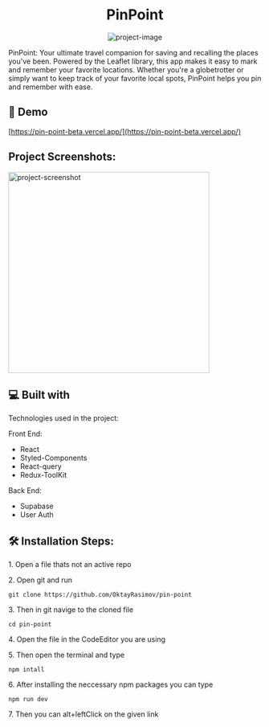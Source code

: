<h1 align="center" id="title">PinPoint</h1>

<p align="center"><img src="https://socialify.git.ci/OktayRasimov/PinPoint/image?language=1&amp;name=1&amp;owner=1&amp;stargazers=1&amp;theme=Dark" alt="project-image"></p>

<p id="description">PinPoint: Your ultimate travel companion for saving and recalling the places you've been. Powered by the Leaflet library, this app makes it easy to mark and remember your favorite locations. Whether you're a globetrotter or simply want to keep track of your favorite local spots, PinPoint helps you pin and remember with ease.</p>

<h2>🚀 Demo</h2>

[https://pin-point-beta.vercel.app/](https://pin-point-beta.vercel.app/)

<h2>Project Screenshots:</h2>

<img src="https://github.com/OktayRasimov/pin-point/blob/main/src/Images/pinpoint1.png/?raw=true" alt="project-screenshot" width="400" height="400/">

<h2>💻 Built with</h2>

Technologies used in the project:

Front End:

- React
- Styled-Components
- React-query
- Redux-ToolKit

Back End:

- Supabase
- User Auth

<h2>🛠️ Installation Steps:</h2>

<p>1. Open a file thats not an active repo</p>

<p>2. Open git and run</p>

```
git clone https://github.com/OktayRasimov/pin-point
```

<p>3. Then in git navige to the cloned file</p>

```
cd pin-point
```

<p>4. Open the file in the CodeEditor you are using</p>

<p>5. Then open the terminal and type</p>

```
npm intall
```

<p>6. After installing the neccessary npm packages you can type</p>

```
npm run dev
```

<p>7. Then you can alt+leftClick on the given link</p>
